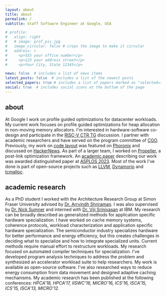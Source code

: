 ```yaml
---
layout: about
title: about
permalink: /
subtitle: Staff Software Engineer at Google, USA

# profile:
#   align: right
#   # image: prof_pic.jpg
#   image_circular: false # crops the image to make it circular
#   address: >
#     <p>555 your office number</p>
#     <p>123 your address street</p>
#     <p>Your City, State 12345</p>

news: false  # includes a list of news items
latest_posts: false  # includes a list of the newest posts
selected_papers: true # includes a list of papers marked as "selected={true}"
social: true  # includes social icons at the bottom of the page
---
```

## about

At Google I work on profile guided optimizations for datacenter workloads. My current work focuses on profile guided optimizations for heap allocation in non-moving memory allocators. I'm interested in hardware-software co-design and participate in the [RISC-V CTR TG](https://lists.riscv.org/g/tech-control-transfer-records) discussion. I partner with academic researchers and have served on the program committee of [CGO](https://conf.researchr.org/profile/conf/snehasishkumar). Previously, my work on [code layout](https://groups.google.com/g/llvm-dev/c/RUegaMg-iqc/m/wFAVxa6fCgAJ) was featured on [Phoronix](https://www.phoronix.com/news/Machine-Function-Splitter) and discussed on [HackerNews](https://news.ycombinator.com/item?id=24437459). As part of a larger team, I worked on [Propeller](https://groups.google.com/g/llvm-dev/c/ef3mKzAdJ7U/m/1shV64BYBAAJ), a post-link optimization framework. An [academic paper](https://research.google/pubs/pub52144/) describing our work was awarded distinguished paper at [ASPLOS 2023](https://asplos-conference.org/2023/#:~:text=Propeller%3A%20A%20Profile%20Guided%2C%20Relinking%20Optimizer%20for%20Warehouse%20Scale%20Applications). Most of the work I've done is part of open-source projects such as [LLVM](https://github.com/llvm/llvm-project/commits?author=snehasish), [Dynamorio](https://github.com/DynamoRIO/dynamorio/commits?author=snehasish) and [tcmalloc](https://github.com/google/tcmalloc/commits?author=snehasish).

## academic research

As a PhD student I worked with the Architecture Research Group at Simon Fraser University advised by [Dr. Arrvindh Shriraman](https://www.cs.sfu.ca/~ashriram/). I was also supervised by [Dr. Nick Sumner](https://www.cs.sfu.ca/~wsumner/) and interned with [Dr. Viji Srinivasan](https://researcher.watson.ibm.com/researcher/view.php?person=us-viji) at IBM. My research can be broadly described as generalized methods for application specific hardware specialization. I have worked on cache memory systems, coherence protocols, workload characterization and application specific hardware specialization. The semiconductor industry specializes hardware for better performance and energy efficiency, but this creates challenges in deciding what to specialize and how to integrate specialized units. Current methods require manual effort to restructure workloads. My research focused on automated compiler techniques for specialization. I've developed program analysis techniques to address the problem and synthesized an accelerator workload suite to help researchers. My work is available as open-source software. I've also researched ways to reduce energy consumption from data movement and designed adaptive caching mechanisms. My academic research has been published at the following conferences: 
 *HPCA'18, HPCA'17, IISWC'16, MICRO'16, ICS'16, ISCA'15, ICS'15, ISCA'13, MICRO'12*.